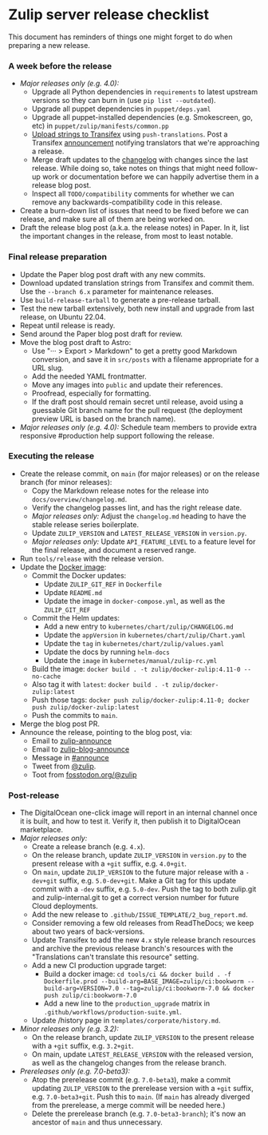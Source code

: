 # Zulip server release checklist

This document has reminders of things one might forget to do when
preparing a new release.

### A week before the release

- _Major releases only (e.g. 4.0):_
  - Upgrade all Python dependencies in
    `requirements` to latest upstream versions so they can burn in (use
    `pip list --outdated`).
  - Upgrade all puppet dependencies in `puppet/deps.yaml`
  - Upgrade all puppet-installed dependencies (e.g. Smokescreen, go,
    etc) in `puppet/zulip/manifests/common.pp`
  - [Upload strings to
    Transifex](../translating/internationalization.md#translation-process)
    using `push-translations`. Post a Transifex
    [announcement](https://app.transifex.com/zulip/communication/?q=project%3Azulip)
    notifying translators that we're approaching a release.
  - Merge draft updates to the [changelog](../overview/changelog.md)
    with changes since the last release. While doing so, take notes on
    things that might need follow-up work or documentation before we
    can happily advertise them in a release blog post.
  - Inspect all `TODO/compatibility` comments for whether we can
    remove any backwards-compatibility code in this release.
- Create a burn-down list of issues that need to be fixed before we can
  release, and make sure all of them are being worked on.
- Draft the release blog post (a.k.a. the release notes) in Paper. In
  it, list the important changes in the release, from most to least
  notable.

### Final release preparation

- Update the Paper blog post draft with any new commits.
- Download updated translation strings from Transifex and commit
  them. Use the `--branch 6.x` parameter for maintenance releases.
- Use `build-release-tarball` to generate a pre-release tarball.
- Test the new tarball extensively, both new install and upgrade from last
  release, on Ubuntu 22.04.
- Repeat until release is ready.
- Send around the Paper blog post draft for review.
- Move the blog post draft to Astro:
  - Use "··· > Export > Markdown" to get a pretty good Markdown
    conversion, and save it in `src/posts` with a filename appropriate
    for a URL slug.
  - Add the needed YAML frontmatter.
  - Move any images into `public` and update their references.
  - Proofread, especially for formatting.
  - If the draft post should remain secret until release, avoid using
    a guessable Git branch name for the pull request (the deployment
    preview URL is based on the branch name).
- _Major releases only (e.g. 4.0):_ Schedule team members to provide
  extra responsive #production help support following the release.

### Executing the release

- Create the release commit, on `main` (for major releases) or on the
  release branch (for minor releases):
  - Copy the Markdown release notes for the release into
    `docs/overview/changelog.md`.
  - Verify the changelog passes lint, and has the right release date.
  - _Major releases only:_ Adjust the `changelog.md` heading to have
    the stable release series boilerplate.
  - Update `ZULIP_VERSION` and `LATEST_RELEASE_VERSION` in `version.py`.
  - _Major releases only:_ Update `API_FEATURE_LEVEL` to a feature
    level for the final release, and document a reserved range.
- Run `tools/release` with the release version.
- Update the [Docker image](https://github.com/zulip/docker-zulip):
  - Commit the Docker updates:
    - Update `ZULIP_GIT_REF` in `Dockerfile`
    - Update `README.md`
    - Update the image in `docker-compose.yml`, as well as the `ZULIP_GIT_REF`
  - Commit the Helm updates:
    - Add a new entry to `kubernetes/chart/zulip/CHANGELOG.md`
    - Update the `appVersion` in `kubernetes/chart/zulip/Chart.yaml`
    - Update the `tag` in `kubernetes/chart/zulip/values.yaml`
    - Update the docs by running `helm-docs`
    - Update the `image` in `kubernetes/manual/zulip-rc.yml`
  - Build the image: `docker build . -t zulip/docker-zulip:4.11-0 --no-cache`
  - Also tag it with `latest`: `docker build . -t zulip/docker-zulip:latest`
  - Push those tags: `docker push zulip/docker-zulip:4.11-0; docker push zulip/docker-zulip:latest`
  - Push the commits to `main`.
- Merge the blog post PR.
- Announce the release, pointing to the blog post, via:
  - Email to [zulip-announce](https://groups.google.com/g/zulip-announce)
  - Email to [zulip-blog-announce](https://groups.google.com/a/zulip.com/g/zulip-blog-announce)
  - Message in [#announce](https://chat.zulip.org/#narrow/stream/1-announce)
  - Tweet from [@zulip](https://twitter.com/zulip).
  - Toot from [fosstodon.org/@zulip](https://fosstodon.org/@zulip)

### Post-release

- The DigitalOcean one-click image will report in an internal channel
  once it is built, and how to test it. Verify it, then publish it to
  DigitalOcean marketplace.
- _Major releases only:_
  - Create a release branch (e.g. `4.x`).
  - On the release branch, update `ZULIP_VERSION` in `version.py` to
    the present release with a `+git` suffix, e.g. `4.0+git`.
  - On `main`, update `ZULIP_VERSION` to the future major release with
    a `-dev+git` suffix, e.g. `5.0-dev+git`. Make a Git tag for this
    update commit with a `-dev` suffix, e.g. `5.0-dev`. Push the tag
    to both zulip.git and zulip-internal.git to get a correct version
    number for future Cloud deployments.
  - Add the new release to `.github/ISSUE_TEMPLATE/2_bug_report.md`.
  - Consider removing a few old releases from ReadTheDocs; we keep about
    two years of back-versions.
  - Update Transifex to add the new `4.x` style release branch
    resources and archive the previous release branch's resources with
    the "Translations can't translate this resource" setting.
  - Add a new CI production upgrade target:
    - Build a docker image: `cd tools/ci && docker build . -f Dockerfile.prod --build-arg=BASE_IMAGE=zulip/ci:bookworm --build-arg=VERSION=7.0 --tag=zulip/ci:bookworm-7.0 && docker push zulip/ci:bookworm-7.0`
    - Add a new line to the `production_upgrade` matrix in
      `.github/workflows/production-suite.yml`.
  - Update /history page in `templates/corporate/history.md`.
- _Minor releases only (e.g. 3.2):_
  - On the release branch, update `ZULIP_VERSION` to the present
    release with a `+git` suffix, e.g. `3.2+git`.
  - On main, update `LATEST_RELEASE_VERSION` with the released
    version, as well as the changelog changes from the release branch.
- _Prereleases only (e.g. 7.0-beta3):_
  - Atop the prerelease commit (e.g. `7.0-beta3`), make a commit
    updating `ZULIP_VERSION` to the prerelease version with a `+git`
    suffix, e.g. `7.0-beta3+git`. Push this to `main`. (If `main` has
    already diverged from the prerelease, a merge commit will be
    needed here.)
  - Delete the prerelease branch (e.g. `7.0-beta3-branch`); it's now
    an ancestor of `main` and thus unnecessary.
